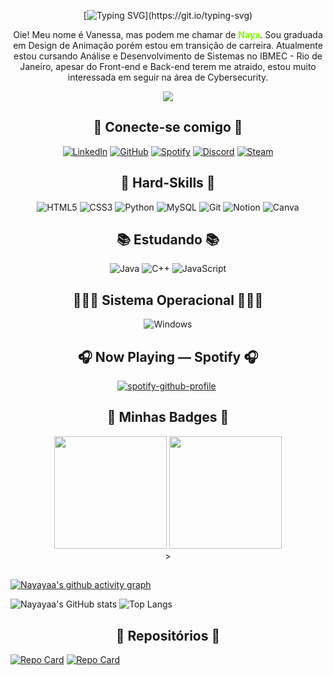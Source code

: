 <div align="center">

[![Typing SVG](https://readme-typing-svg.demolab.com?font=Source+Code+Pro&pause=1000&color=ADFF2F&center=true&vCenter=true&random=false&width=438&lines=Loading+.+.+.;Accessing+profile+.+.+.;Welcome+to+my+profile!)](https://git.io/typing-svg)
</div>


<p align="center">Oie! Meu nome é Vanessa, mas podem me chamar de <b style="color: #7CFC00">Naya</b>. Sou graduada em Design de Animação porém estou em transição de carreira. Atualmente estou cursando Análise e Desenvolvimento de Sistemas no IBMEC - Rio de Janeiro, apesar do Front-end e Back-end terem me atraido, estou muito interessada em seguir na área de Cybersecurity.</p>

<div align="center"> 
    <img src="https://giffiles.alphacoders.com/187/187960.gif"></img>
</div>


<h2 align="center"> 🔗 Conecte-se comigo 🔗</h2>
 
  <div align="center">
  
  [![LinkedIn](https://img.shields.io/badge/LinkedIn-%23000000?style=for-the-badge&logo=linkedin&logoColor=ADFF2F)](https://www.linkedin.com/in/vanessa-nascimento-nayaya/)
  [![GitHub](https://img.shields.io/badge/github-%23000000.svg?style=for-the-badge&logo=github&logoColor=ADFF2F)](https://github.com/Nayayaa)
  [![Spotify](https://img.shields.io/badge/Spotify-%23000000?style=for-the-badge&logo=spotify&logoColor=ADFF2F)](https://open.spotify.com/user/31dxcy64uvxuaz2h3yb77y7zqaq4)
  [![Discord](https://img.shields.io/badge/Discord-%23000000.svg?style=for-the-badge&logo=discord&logoColor=ADFF2F)]()
  [![Steam](https://img.shields.io/badge/steam-%23000000.svg?style=for-the-badge&logo=steam&logoColor=ADFF2F)](https://steamcommunity.com/id/nayayaaa/)
  </div>


<h2 align="center"> 🧠 Hard-Skills 🧠 </h2>

<div align="center">

![HTML5](https://img.shields.io/badge/html5-%23000000.svg?style=for-the-badge&logo=html5&logoColor=ADFF2F)
![CSS3](https://img.shields.io/badge/css3-%23000000.svg?style=for-the-badge&logo=css3&logoColor=ADFF2F)
![Python](https://img.shields.io/badge/python-%23000000.svg?style=for-the-badge&logo=python&logoColor=ADFF2F)
![MySQL](https://img.shields.io/badge/mysql-%23000000.svg?style=for-the-badge&logo=mysql&logoColor=ADFF2F)
![Git](https://img.shields.io/badge/git-%23000000.svg?style=for-the-badge&logo=git&logoColor=ADFF2F)
![Notion](https://img.shields.io/badge/Notion-%23000000.svg?style=for-the-badge&logo=notion&logoColor=ADFF2F)
![Canva](https://img.shields.io/badge/Canva-%23000000?style=for-the-badge&logo=Canva&logoColor=ADFF2F)
</div>

<h2 align="center"> 📚 Estudando 📚 </h2>

<div align="center">

![Java](https://img.shields.io/badge/java-%23000000.svg?style=for-the-badge&logo=openjdk&logoColor=ADFF2F)
![C++](https://img.shields.io/badge/C%2B%2B-%23000000?style=for-the-badge&logo=c%2B%2B&logoColor=ADFF2F)
![JavaScript](https://img.shields.io/badge/javascript-%23000000.svg?style=for-the-badge&logo=javascript&logoColor=ADFF2F)
</div>

<h2 align="center"> 👩🏻‍💻 Sistema Operacional 👩🏻‍💻 </h2>

<div align="center">

![Windows](https://img.shields.io/badge/Windows-%23000000?style=for-the-badge&logo=windows&logoColor=ADFF2F)
</div>


<h2 align="center">🎧 Now Playing — Spotify 🎧</h2>
<div align="center">

[![spotify-github-profile](https://spotify-github-profile.vercel.app/api/view?uid=31dxcy64uvxuaz2h3yb77y7zqaq4&cover_image=true&theme=default&show_offline=false&background_color=121212&interchange=false)](https://spotify-github-profile.vercel.app/api/view?uid=31dxcy64uvxuaz2h3yb77y7zqaq4&redirect=true)&nbsp;
</div>

<div align="center" src="https://tryhackme.com/badge/3308650"> </div> 

<h2 align="center">	📌 Minhas Badges 📌</h2>
<div class="badges" align="center">
<a href="https://www.credly.com/badges/7b00330a-672f-46e3-97ee-f034d83be6f2/public_url"><img src="https://images.credly.com/size/340x340/images/af8c6b4e-fc31-47c4-8dcb-eb7a2065dc5b/I2CS__1_.png" width="180" height="180"></a>
<a href="https://globalai.community/badges/258eb3ea-c006-464d-80ca-c724b5d06079/"><img src="https://globalai.community/media/2cdde3yp/brazil_rio-de-janeiro_887_sticker.png?width=0&height=500&v=1da8814b3212bf0" width="180" height="180"></a>
</div>

<div align="center" <script src="https://tryhackme.com/badge/3308650"></script>></div>

<h2 align="center"></h2>

[![Nayayaa's github activity graph](https://github-readme-activity-graph.vercel.app/graph?username=Nayayaa&bg_color=121716&color=ffffff&line=27ab0d&point=ffffff&area=true&hide_border=true)](https://github.com/ashutosh00710/github-readme-activity-graph)

![Nayayaa's GitHub stats](https://github-readme-stats.vercel.app/api?username=nayayaa&theme=merko)
![Top Langs](https://github-readme-stats-git-masterrstaa-rickstaa.vercel.app/api/top-langs/?username=nayayaa&theme=merko)

<h2 align="center"> 📂 Repositórios 📂 </h2>

[![Repo Card](https://github-readme-stats.vercel.app/api/pin/?username=nayayaa&repo=Projeto_Tekken&theme=merko)](https://github.com/Nayayaa/Projeto_Tekken)
[![Repo Card](https://github-readme-stats.vercel.app/api/pin/?username=nayayaa&repo=Treasure-Hunt&theme=merko)](https://github.com/Nayayaa/Treasure-Hunt)
